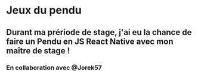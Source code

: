 # Jeux du pendu
## Durant ma prériode de stage, j'ai eu la chance de faire un Pendu en JS React Native avec mon maître de stage !

### En collaboration avec @Jorek57

